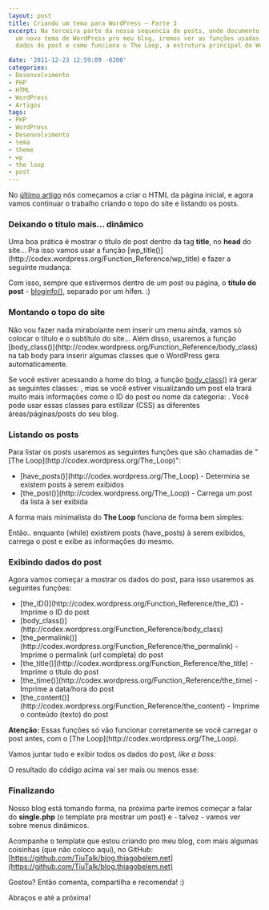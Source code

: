 ```yaml
---
layout: post
title: Criando um tema para WordPress – Parte 3
excerpt: Na terceira parte da nossa sequencia de posts, onde documento a criação de
  um novo tema de WordPress pro meu blog, iremos ver as funções usadas para exibir
  dados do post e como funciona o The Loop, a estrutura principal do WordPress.

date: '2011-12-23 12:59:09 -0200'
categories:
- Desenvolvimento
- PHP
- HTML
- WordPress
- Artigos
tags:
- PHP
- WordPress
- Desenvolvimento
- tema
- theme
- wp
- the loop
- post
---
```

No [último artigo](/criando-um-tema-para-wordpress-parte-2) nós começamos a criar o HTML da página inicial, e agora vamos continuar o trabalho criando o topo do site e listando os posts.

<h3>Deixando o título mais... dinâmico</h3>
Uma boa prática é mostrar o título do post dentro da tag <strong>title</strong>, no <strong>head</strong> do site... Pra isso vamos usar a função [wp_title()](http://codex.wordpress.org/Function_Reference/wp_title) e fazer a seguinte mudança:

<div data-gist-id="1514337" data-gist-show-loading="false"></div>

Com isso, sempre que estivermos dentro de um post ou página, o <strong>título do post</strong> - [bloginfo()](http://codex.wordpress.org/Function_Reference/bloginfo), separado por um hífen. :)

<h3>Montando o topo do site</h3>
Não vou fazer nada mirabolante nem inserir um menu ainda, vamos só colocar o título e o subtítulo do site... Além disso, usaremos a função [body_class()](http://codex.wordpress.org/Function_Reference/body_class) na tab body para inserir algumas classes que o WordPress gera automaticamente.

<div data-gist-id="1514349" data-gist-show-loading="false"></div>

Se você estiver acessando a home do blog, a função [body_class()](http://codex.wordpress.org/Function_Reference/body_class) irá gerar as seguintes classes: <code><body class="home blog"></code>, mas se você estiver visualizando um post ela trará muito mais informações como o ID do post ou nome da categoria: <code><body class="page page-id-2 page-template page-template-default logged-in"></code>. Você pode usar essas classes para estilizar (CSS) as diferentes áreas/páginas/posts do seu blog.

<h3>Listando os posts</h3>
Para listar os posts usaremos as seguintes funções que são chamadas de "[The Loop](http://codex.wordpress.org/The_Loop)":

<ul>
<li>[have_posts()](http://codex.wordpress.org/The_Loop) - Determina se existem posts à serem exibidos</li>
<li>[the_post()](http://codex.wordpress.org/The_Loop) - Carrega um post da lista à ser exibida</li>
</ul>
A forma mais minimalista do <strong>The Loop</strong> funciona de forma bem simples:

<div data-gist-id="1514368" data-gist-show-loading="false"></div>

Então.. enquanto (while) existirem posts (have_posts) à serem exibidos, carrega o post e exibe as informações do mesmo.

<h3>Exibindo dados do post</h3>
Agora vamos começar a mostrar os dados do post, para isso usaremos as seguintes funções:

<ul>
<li>[the_ID()](http://codex.wordpress.org/Function_Reference/the_ID) - Imprime o ID do post</li>
<li>[body_class()](http://codex.wordpress.org/Function_Reference/body_class)</li>
<li>[the_permalink()](http://codex.wordpress.org/Function_Reference/the_permalink) - Imprime o permalink (url completa) do post</li>
<li>[the_title()](http://codex.wordpress.org/Function_Reference/the_title) - Imprime o título do post</li>
<li>[the_time()](http://codex.wordpress.org/Function_Reference/the_time) - Imprime a data/hora do post</li>
<li>[the_content()](http://codex.wordpress.org/Function_Reference/the_content) - Imprime o conteúdo (texto) do post</li>
</ul>
<strong>Atenção:</strong> Essas funções só vão funcionar corretamente se você carregar o post antes, com o [The Loop](http://codex.wordpress.org/The_Loop).

Vamos juntar tudo e exibir todos os dados do post, <em>like a boss</em>:

<div data-gist-id="1514391" data-gist-show-loading="false"></div>

O resultado do código acima vai ser mais ou menos esse:

<div data-gist-id="1514395" data-gist-show-loading="false"></div>

<h3>Finalizando</h3>
Nosso blog está tomando forma, na próxima parte iremos começar a falar do <strong>single.php</strong> (o template pra mostrar um post) e - talvez - vamos ver sobre menus dinâmicos.

Acompanhe o template que estou criando pro meu blog, com mais algumas coisinhas (que não coloco aqui), no GitHub: [https://github.com/TiuTalk/blog.thiagobelem.net](https://github.com/TiuTalk/blog.thiagobelem.net)

Gostou? Então comenta, compartilha e recomenda! :)

Abraços e até a próxima!

